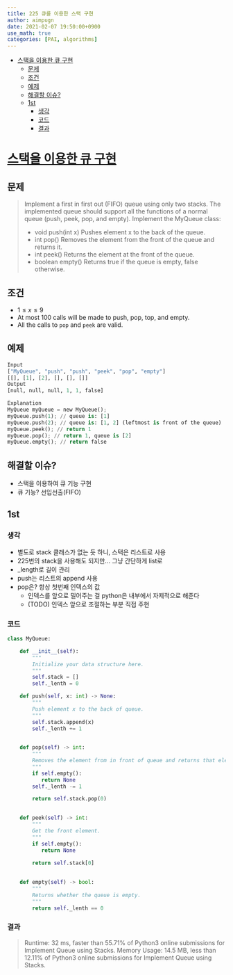 ```yaml
---
title: 225 큐를 이용한 스택 구현
author: aimpugn
date: 2021-02-07 19:50:00+0900
use_math: true
categories: [PAI, algorithms]
---
```


- [스택을 이용한 큐 구현](#스택을-이용한-큐-구현)
  - [문제](#문제)
  - [조건](#조건)
  - [예제](#예제)
  - [해결할 이슈?](#해결할-이슈)
  - [1st](#1st)
    - [생각](#생각)
    - [코드](#코드)
    - [결과](#결과)

# [스택을 이용한 큐 구현](https://leetcode.com/problems/implement-queue-using-stacks)

## 문제

> Implement a first in first out (FIFO) queue using only two stacks. The implemented queue should support all the functions of a normal queue (push, peek, pop, and empty).
> Implement the MyQueue class:
>
> - void push(int x) Pushes element x to the back of the queue.
> - int pop() Removes the element from the front of the queue and returns it.
> - int peek() Returns the element at the front of the queue.
> - boolean empty() Returns true if the queue is empty, false otherwise.

## 조건

- $1 \le x \le 9$
- At most 100 calls will be made to push, pop, top, and empty.
- All the calls to `pop` and `peek` are valid.

## 예제

```python
Input
["MyQueue", "push", "push", "peek", "pop", "empty"]
[[], [1], [2], [], [], []]
Output
[null, null, null, 1, 1, false]

Explanation
MyQueue myQueue = new MyQueue();
myQueue.push(1); // queue is: [1]
myQueue.push(2); // queue is: [1, 2] (leftmost is front of the queue)
myQueue.peek(); // return 1
myQueue.pop(); // return 1, queue is [2]
myQueue.empty(); // return false
```

## 해결할 이슈?

- 스택을 이용하여 큐 기능 구현
- 큐 기능? 선입선출(FIFO)

## 1st

### 생각

- 별도로 stack 클래스가 없는 듯 하니, 스택은 리스트로 사용
- 225번의 stack을 사용해도 되지만... 그냥 간단하게 list로
- _length로 길이 관리
- push는 리스트의 append 사용
- pop은? 항상 첫번째 인덱스의 값
  - 인덱스를 앞으로 밀어주는 걸 python은 내부에서 자제적으로 해준다
  - (TODO) 인덱스 앞으로 조절하는 부분 직접 주현

### 코드

```python
class MyQueue:

    def __init__(self):
        """
        Initialize your data structure here.
        """
        self.stack = []
        self._lenth = 0

    def push(self, x: int) -> None:
        """
        Push element x to the back of queue.
        """
        self.stack.append(x)
        self._lenth += 1
        

    def pop(self) -> int:
        """
        Removes the element from in front of queue and returns that element.
        """
        if self.empty():
           return None
        self._lenth -= 1

        return self.stack.pop(0)
        

    def peek(self) -> int:
        """
        Get the front element.
        """
        if self.empty():
           return None
        
        return self.stack[0]
        

    def empty(self) -> bool:
        """
        Returns whether the queue is empty.
        """
        return self._lenth == 0

```

### 결과

>Runtime:
32 ms, faster than 55.71% of Python3 online submissions for Implement Queue using Stacks.
Memory Usage:
14.5 MB, less than 12.11% of Python3 online submissions for Implement Queue using Stacks.
